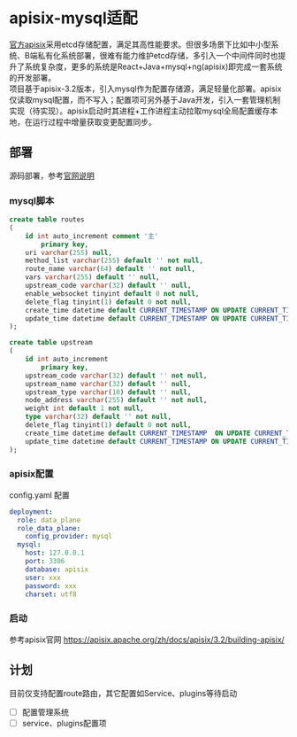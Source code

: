 <!--
#
# Licensed to the Apache Software Foundation (ASF) under one or more
# contributor license agreements.  See the NOTICE file distributed with
# this work for additional information regarding copyright ownership.
# The ASF licenses this file to You under the Apache License, Version 2.0
# (the "License"); you may not use this file except in compliance with
# the License.  You may obtain a copy of the License at
#
#     http://www.apache.org/licenses/LICENSE-2.0
#
# Unless required by applicable law or agreed to in writing, software
# distributed under the License is distributed on an "AS IS" BASIS,
# WITHOUT WARRANTIES OR CONDITIONS OF ANY KIND, either express or implied.
# See the License for the specific language governing permissions and
# limitations under the License.
#
-->

# apisix-mysql适配
[官方apisix](https://apisix.apache.org/zh/docs/apisix/3.2/getting-started/)采用etcd存储配置，满足其高性能要求。但很多场景下比如中小型系统、B端私有化系统部署，很难有能力维护etcd存储，多引入一个中间件同时也提升了系统复杂度，更多的系统是React+Java+mysql+ng(apisix)即完成一套系统的开发部署。    
项目基于apisix-3.2版本，引入mysql作为配置存储源，满足轻量化部署。apisix仅读取mysql配置，而不写入；配置项可另外基于Java开发，引入一套管理机制实现（待实现）。apisix启动时其进程+工作进程主动拉取mysql全局配置缓存本地，在运行过程中增量获取变更配置同步。

## 部署
源码部署，参考[官网说明](https://apisix.apache.org/zh/docs/apisix/3.2/building-apisix/)   
### mysql脚本
```SQL
create table routes
(
	id int auto_increment comment '主'
		primary key,
	uri varchar(255) null,
	method_list varchar(255) default '' not null,
	route_name varchar(64) default '' not null,
	vars varchar(255) default '' null,
	upstream_code varchar(32) default '' null,
	enable_websocket tinyint default 0 not null,
	delete_flag tinyint(1) default 0 not null,
	create_time datetime default CURRENT_TIMESTAMP ON UPDATE CURRENT_TIMESTAMP not null,
	update_time datetime default CURRENT_TIMESTAMP ON UPDATE CURRENT_TIMESTAMP not null
);

create table upstream
(
	id int auto_increment
		primary key,
	upstream_code varchar(32) default '' not null,
	upstream_name varchar(32) default '' null,
	upstream_type varchar(10) default '' null,
	node_address varchar(255) default '' not null,
	weight int default 1 not null,
	type varchar(32) default '' not null,
	delete_flag tinyint(1) default 0 not null,
	create_time datetime default CURRENT_TIMESTAMP  ON UPDATE CURRENT_TIMESTAMP not null,
	update_time datetime default CURRENT_TIMESTAMP ON UPDATE CURRENT_TIMESTAMP not null
);
```

### apisix配置
config.yaml 配置
```yml
deployment:
  role: data_plane
  role_data_plane:
    config_provider: mysql
  mysql:
    host: 127.0.0.1
    port: 3306
    database: apisix
    user: xxx
    password: xxx
    charset: utf8
```



### 启动
参考apisix官网
https://apisix.apache.org/zh/docs/apisix/3.2/building-apisix/


## 计划
目前仅支持配置route路由，其它配置如Service、plugins等待启动
- [ ] 配置管理系统
- [ ] service、plugins配置项